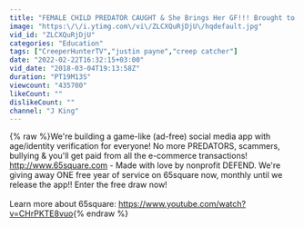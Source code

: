 ```yaml
---
title: "FEMALE CHILD PREDATOR CAUGHT & She Brings Her GF!!! Brought to you by 65square"
image: "https:\/\/i.ytimg.com\/vi\/ZLCXQuRjDjU\/hqdefault.jpg"
vid_id: "ZLCXQuRjDjU"
categories: "Education"
tags: ["CreeperHunterTV","justin payne","creep catcher"]
date: "2022-02-22T16:32:15+03:00"
vid_date: "2018-03-04T19:13:58Z"
duration: "PT19M13S"
viewcount: "435700"
likeCount: ""
dislikeCount: ""
channel: "J King"
---
```

{% raw %}We're building a game-like (ad-free) social media app with age/identity verification for everyone! No more PREDATORS, scammers, bullying &amp; you'll get paid from all the e-commerce transactions! <a rel="nofollow" target="blank" href="http://www.65square.com">http://www.65square.com</a> - Made with love by nonprofit DEFEND. We're giving away ONE free year of service on 65square now, monthly until we release the app!! Enter the free draw now!<br /><br />Learn more about 65square: <a rel="nofollow" target="blank" href="https://www.youtube.com/watch?v=CHrPKTE8vuo">https://www.youtube.com/watch?v=CHrPKTE8vuo</a>{% endraw %}
